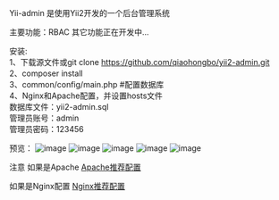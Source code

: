 Yii-admin 是使用Yii2开发的一个后台管理系统

主要功能：RBAC
其它功能正在开发中...

安装:     
	1、下载源文件或git clone https://github.com/qiaohongbo/yii2-admin.git     
	2、composer install     
	3、common/config/main.php #配置数据库      
	4、Nginx和Apache配置，并设置hosts文件     
	数据库文件：yii2-admin.sql     
	管理员账号：admin     
	管理员密码：123456     
	
预览：
![image](https://github.com/qiaohongbo/yii2-admin/blob/master/statics/images/01.png)
![image](https://github.com/qiaohongbo/yii2-admin/blob/master/statics/images/02.png)
![image](https://github.com/qiaohongbo/yii2-admin/blob/master/statics/images/03.png)
![image](https://github.com/qiaohongbo/yii2-admin/blob/master/statics/images/04.png)
![image](https://github.com/qiaohongbo/yii2-admin/blob/master/statics/images/05.png)


注意
如果是Apache [Apache推荐配置](http://www.yiiframework.com/doc-2.0/guide-start-installation.html#recommended-apache-configuration "Apache推荐配置") 

如果是Nginx配置 [Nginx推荐配置](http://www.yiiframework.com/doc-2.0/guide-start-installation.html#recommended-nginx-configuration "Nginx推荐配置")
